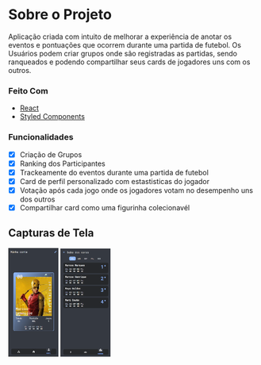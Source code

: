 # **Sobre o Projeto**

Aplicação criada com intuito de melhorar a experiência de anotar os eventos e pontuações que ocorrem durante uma partida de futebol. Os Usuários podem criar grupos onde são registradas as partidas, sendo ranqueados e podendo compartilhar seus cards de jogadores uns com os outros.

### **Feito Com**

- [React](https://react.dev/)
- [Styled Components](https://styled-components.com)

### **Funcionalidades**

- [x] Criação de Grupos
- [x] Ranking dos Participantes
- [x] Trackeamente do eventos durante uma partida de futebol
- [x] Card de perfil personalizado com estastisticas do jogador
- [x] Votação após cada jogo onde os jogadores votam no desempenho uns dos outros
- [x] Compartilhar card como uma figurinha colecionavél

## **Capturas de Tela**

<img src="./src/assets/screenshots/profile.png" width="20%" height="20%">   <img src="./src/assets/screenshots/ranking.png" width="20%" height="20%">
